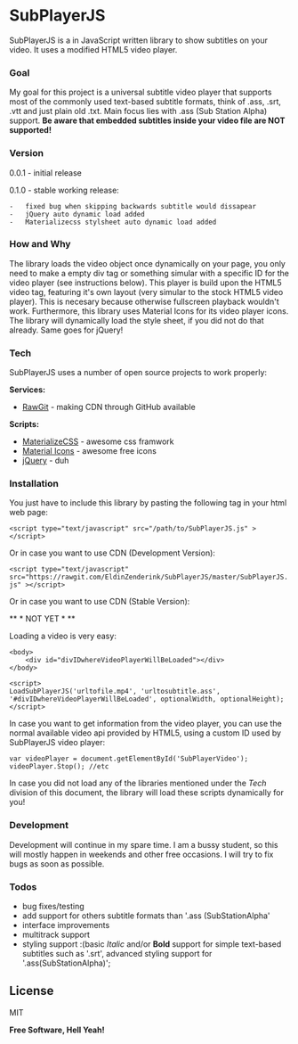 # SubPlayerJS

SubPlayerJS is a in JavaScript written library to show subtitles on your video. It uses a modified HTML5 video player. 

### Goal
My goal for this project is a universal subtitle video player that supports most of the commonly used text-based subtitle formats, think of .ass, .srt, .vtt and just plain old .txt. Main focus lies with .ass (Sub Station Alpha) support. **Be aware that embedded subtitles inside your video file are NOT supported!**

### Version
0.0.1 - initial release

0.1.0 - stable working release:

    -   fixed bug when skipping backwards subtitle would dissapear
    -   jQuery auto dynamic load added
    -   Materializecss stylsheet auto dynamic load added

### How and Why
The library loads the video object once dynamically on your page, you only need to make a empty div tag or something simular with a specific ID for the video player (see instructions below). This player is build upon the HTML5 video tag, featuring it's own layout (very simular to the stock HTML5 video player). This is necesary because otherwise fullscreen playback wouldn't work. Furthermore, this library uses Material Icons for its video player icons. The library will dynamically load the style sheet, if you did not do that already. Same goes for jQuery!

### Tech

SubPlayerJS uses a number of open source projects to work properly:

**Services:**
* [RawGit](https://rawgit.com/) - making CDN through GitHub available

**Scripts:**
* [MaterializeCSS](http://materializecss.com/) - awesome css framwork
* [Material Icons](https://design.google.com/icons/) - awesome free icons
* [jQuery](https://jquery.com/) - duh


### Installation

You just have to include this library by pasting the following tag in your html web page:

`<script type="text/javascript" src="/path/to/SubPlayerJS.js" ></script>`

Or in case you want to use CDN (Development Version):

`<script type="text/javascript" src="https://rawgit.com/EldinZenderink/SubPlayerJS/master/SubPlayerJS.js" ></script>`

Or in case you want to use CDN (Stable Version):

** * NOT YET * **

Loading a video is very easy:

```
<body>
    <div id="divIDwhereVideoPlayerWillBeLoaded"></div>
</body>

<script>
LoadSubPlayerJS('urltofile.mp4', 'urltosubtitle.ass', '#divIDwhereVideoPlayerWillBeLoaded', optionalWidth, optionalHeight);
</script>
```

In case you want to get information from the video player, you can use the normal available video api provided by HTML5, using a custom ID used by SubPlayerJS video player:

```
var videoPlayer = document.getElementById('SubPlayerVideo');
videoPlayer.Stop(); //etc
```

In case you did not load any of the libraries mentioned under the *Tech* division of this document, the library will load these scripts dynamically for you!

### Development
Development will continue in my spare time. I am a bussy student, so this will mostly happen in weekends and other free occasions. I will try to fix bugs as soon as possible.

### Todos

 - bug fixes/testing
 - add support for others subtitle formats than '.ass (SubStationAlpha'
 - interface improvements
 - multitrack support
 - styling support :(basic *Italic* and/or **Bold** support for simple text-based subtitles such as '.srt', advanced styling support for '.ass(SubStationAlpha)';

License
----

MIT


**Free Software, Hell Yeah!**

